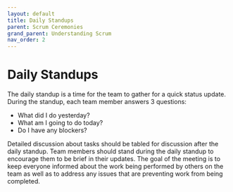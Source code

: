 ```yaml
---
layout: default
title: Daily Standups
parent: Scrum Ceremonies
grand_parent: Understanding Scrum
nav_order: 2
---
```


# Daily Standups

The daily standup is a time for the team to gather for a quick status update. During the standup, each team member answers 3 questions:

*	What did I do yesterday?
*	What am I going to do today?
*	Do I have any blockers?

Detailed discussion about tasks should be tabled for discussion after the daily standup. Team members should stand during the daily standup to 
encourage them to be brief in their updates. The goal of the meeting is to keep everyone informed about the work being performed by others on the 
team as well as to address any issues that are preventing work from being completed. 

